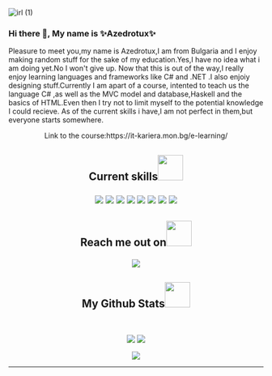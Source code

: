 

![irl (1)](https://user-images.githubusercontent.com/78253393/204100833-c49f1a7c-14ee-47df-a3f2-5865d13223d1.png)

### Hi there 👋,  My name is ✨Azedrotux✨

 Pleasure to meet you,my name is Azedrotux,I am from Bulgaria and I enjoy making random stuff for the sake of my education.Yes,I have no idea what i am doing yet.No I won't give up. Now that this is out of the way,I really enjoy learning languages and frameworks like C# and .NET .I also enjoiy designing stuff.Currently I am apart of a course, intented to teach us the language C# ,as well as the MVC model and database,Haskell and the basics of HTML.Even then I try not to limit myself to the potential knowledge I could recieve.
As of the current skills i have,I am not perfect in them,but everyone starts somewhere.
  <p align="center">
Link to the course:https://it-kariera.mon.bg/e-learning/


<h2 align="center">Current skills<img src="https://media.giphy.com/media/VgCDAzcKvsR6OM0uWg/giphy.gif" width="50">

<p align="center">
 <img src="https://img.shields.io/badge/MySQL-005C84?style=for-the-badge&logo=mysql&logoColor=white"/>
<img src="https://img.shields.io/badge/.NET-512BD4?style=for-the-badge&logo=dotnet&logoColor=white"/>
<img src="https://img.shields.io/badge/Visual_Studio-5C2D91?style=for-the-badge&logo=visual%20studio&logoColor=white"/>
<img src="https://img.shields.io/badge/C%23-239120?style=for-the-badge&logo=c-sharp&logoColor=white"/>
<img src="https://img.shields.io/badge/-GitHub-black?style=for-the-badge&logo=github"/>
<img src="https://img.shields.io/badge/selenium-43B02A.svg?&style=for-the-badge&logo=selenium&logoColor=white"/>
<img src="https://img.shields.io/badge/Java-ED8B00?style=for-the-badge&logo=java&logoColor=white"/>
<img src="https://img.shields.io/badge/Eclipse-2C2255?style=for-the-badge&logo=eclipse&logoColor=white"/>

</p>

<h2 align="center">Reach me out on<img src="https://media.giphy.com/media/VgCDAzcKvsR6OM0uWg/giphy.gif" width="50">

<p align="center">
<!-- <img src="https://img.shields.io/badge/-ritik-purple?style=flat-square&logo=instagram&logoColor=white&link=https://www.instagram.com/pinkdogg307/"/> -->
<a href="mailto: petratileva33@gmail.com">
 <img src="https://img.shields.io/badge/-Artep666-c14438?style=flat-square&logo=Gmail&logoColor=white&link=mailto:artepnikolaeva75@gmail.com"/>
</a>


<h2 align="center">
  My Github Stats<img src="https://media.giphy.com/media/VgCDAzcKvsR6OM0uWg/giphy.gif" width="50">
</h2>
 
<br>

<p align = "center">
  <img  src = "https://github-readme-stats.vercel.app/api?username=Artep666&show_icons=true&theme=outrun&line_height=27&hide_border=true">
  <img src = "https://github-readme-stats.vercel.app/api/top-langs/?username=Artep666&layout=custom&theme=outrun&hide_border=true">
</p>

<p align = "center">
 <img  src="https://github-readme-streak-stats.herokuapp.com?user=Artep666&show_icons=true&locale=en&layout=compact&theme=shades-of-purple&line_height=0&hide_border=true" />
</p> 


<hr>
